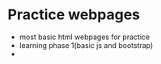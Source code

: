 # __Practice webpages__

* most basic html webpages for practice
* learning phase 1(basic js and bootstrap)
* 
